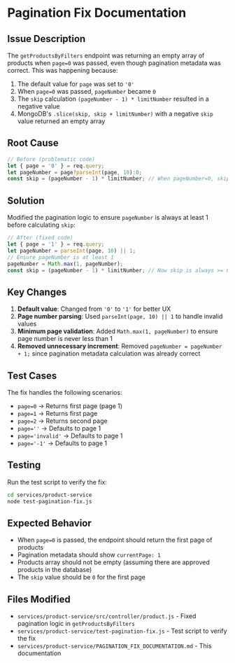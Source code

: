# Pagination Fix Documentation

## Issue Description

The `getProductsByFilters` endpoint was returning an empty array of products when `page=0` was passed, even though pagination metadata was correct. This was happening because:

1. The default value for `page` was set to `'0'`
2. When `page=0` was passed, `pageNumber` became `0`
3. The `skip` calculation `(pageNumber - 1) * limitNumber` resulted in a negative value
4. MongoDB's `.slice(skip, skip + limitNumber)` with a negative `skip` value returned an empty array

## Root Cause

```javascript
// Before (problematic code)
let { page = '0' } = req.query;
let pageNumber = page?parseInt(page, 10):0;
const skip = (pageNumber - 1) * limitNumber; // When pageNumber=0, skip becomes negative
```

## Solution

Modified the pagination logic to ensure `pageNumber` is always at least 1 before calculating `skip`:

```javascript
// After (fixed code)
let { page = '1' } = req.query;
let pageNumber = parseInt(page, 10) || 1;
// Ensure pageNumber is at least 1
pageNumber = Math.max(1, pageNumber);
const skip = (pageNumber - 1) * limitNumber; // Now skip is always >= 0
```

## Key Changes

1. **Default value**: Changed from `'0'` to `'1'` for better UX
2. **Page number parsing**: Used `parseInt(page, 10) || 1` to handle invalid values
3. **Minimum page validation**: Added `Math.max(1, pageNumber)` to ensure page number is never less than 1
4. **Removed unnecessary increment**: Removed `pageNumber = pageNumber + 1;` since pagination metadata calculation was already correct

## Test Cases

The fix handles the following scenarios:

- `page=0` → Returns first page (page 1)
- `page=1` → Returns first page
- `page=2` → Returns second page
- `page=''` → Defaults to page 1
- `page='invalid'` → Defaults to page 1
- `page='-1'` → Defaults to page 1

## Testing

Run the test script to verify the fix:

```bash
cd services/product-service
node test-pagination-fix.js
```

## Expected Behavior

- When `page=0` is passed, the endpoint should return the first page of products
- Pagination metadata should show `currentPage: 1`
- Products array should not be empty (assuming there are approved products in the database)
- The `skip` value should be `0` for the first page

## Files Modified

- `services/product-service/src/controller/product.js` - Fixed pagination logic in `getProductsByFilters`
- `services/product-service/test-pagination-fix.js` - Test script to verify the fix
- `services/product-service/PAGINATION_FIX_DOCUMENTATION.md` - This documentation
